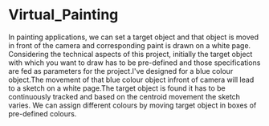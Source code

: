 # Virtual_Painting
In painting applications, we can set a target object and that object is moved in front of the camera and corresponding paint is drawn on a white page.
Considering the technical aspects of this project, initially the target object with which you want to draw has to be pre-defined and those specifications are fed as parameters for the project.I've designed for a blue colour object.The movement of that blue colour object infront of camera will lead to a sketch on a white page.The target object is found it has to be continuously tracked and based on the centroid movement the sketch varies. We can assign different colours by moving target object in boxes of pre-defined colours.
